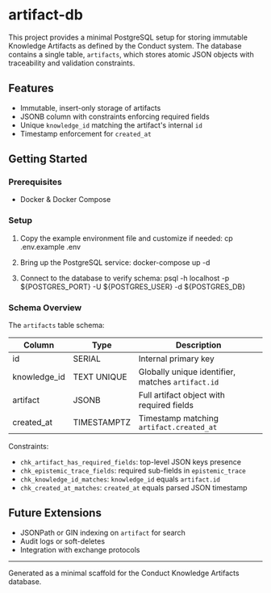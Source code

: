 # artifact-db

This project provides a minimal PostgreSQL setup for storing immutable Knowledge Artifacts
as defined by the Conduct system. The database contains a single table, `artifacts`,
which stores atomic JSON objects with traceability and validation constraints.

## Features
- Immutable, insert-only storage of artifacts
- JSONB column with constraints enforcing required fields
- Unique `knowledge_id` matching the artifact's internal `id`
- Timestamp enforcement for `created_at`

## Getting Started

### Prerequisites

- Docker & Docker Compose

### Setup

1. Copy the example environment file and customize if needed:
   cp .env.example .env

2. Bring up the PostgreSQL service:
   docker-compose up -d

3. Connect to the database to verify schema:
   psql -h localhost -p ${POSTGRES_PORT} -U ${POSTGRES_USER} -d ${POSTGRES_DB}

### Schema Overview

The `artifacts` table schema:

| Column        | Type          | Description                                                 |
|---------------|---------------|-------------------------------------------------------------|
| id            | SERIAL        | Internal primary key                                        |
| knowledge_id  | TEXT UNIQUE   | Globally unique identifier, matches `artifact.id`           |
| artifact      | JSONB         | Full artifact object with required fields                   |
| created_at    | TIMESTAMPTZ   | Timestamp matching `artifact.created_at`                    |

Constraints:

- `chk_artifact_has_required_fields`: top-level JSON keys presence
- `chk_epistemic_trace_fields`: required sub-fields in `epistemic_trace`
- `chk_knowledge_id_matches`: `knowledge_id` equals `artifact.id`
- `chk_created_at_matches`: `created_at` equals parsed JSON timestamp

## Future Extensions

- JSONPath or GIN indexing on `artifact` for search
- Audit logs or soft-deletes
- Integration with exchange protocols

---

Generated as a minimal scaffold for the Conduct Knowledge Artifacts database.